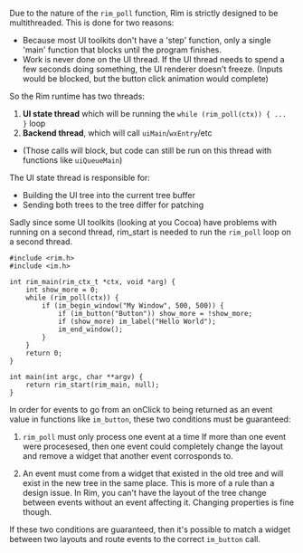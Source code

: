 Due to the nature of the `rim_poll` function, Rim is strictly designed to be multithreaded.
This is done for two reasons:
- Because most UI toolkits don't have a 'step' function, only a single 'main' function that blocks until the program finishes.
- Work is never done on the UI thread. If the UI thread needs to spend a few seconds doing something, the UI renderer doesn't freeze.
(Inputs would be blocked, but the button click animation would complete)

So the Rim runtime has two threads:
1. **UI state thread** which will be running the `while (rim_poll(ctx)) { ... }` loop
2. **Backend thread**, which will call `uiMain`/`wxEntry`/etc
  - (Those calls will block, but code can still be run on this thread with functions like `uiQueueMain`)

The UI state thread is responsible for:
- Building the UI tree into the current tree buffer
- Sending both trees to the tree differ for patching

Sadly since some UI toolkits (looking at you Cocoa) have problems with running on a second thread, rim_start is needed
to run the `rim_poll` loop on a second thread.

```
#include <rim.h>
#include <im.h>

int rim_main(rim_ctx_t *ctx, void *arg) {
    int show_more = 0;
    while (rim_poll(ctx)) {
        if (im_begin_window("My Window", 500, 500)) {
            if (im_button("Button")) show_more = !show_more;
            if (show_more) im_label("Hello World");
            im_end_window();
        }
    }
    return 0;
}

int main(int argc, char **argv) {
	return rim_start(rim_main, null);
}
```

In order for events to go from an onClick to being returned as an event value in functions like `im_button`, these two conditions must be guaranteed:

1. `rim_poll` must only process one event at a time
If more than one event were procesesed, then one event could completely change the layout and remove a widget that another event corrosponds to.

2. An event must come from a widget that existed in the old tree and will exist in the new tree in the same place.
This is more of a rule than a design issue. In Rim, you can't have the layout of the tree change between events without an event affecting it. Changing properties is fine though.

If these two conditions are guaranteed, then it's possible to match a widget between two layouts and route events to the correct `im_button` call.
